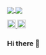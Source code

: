 

<p align="left">
    <a href="">
        <img align="center" src="https://github-readme-stats.vercel.app/api/top-langs/?username=tommy-sho&layout=compact&theme=dracula" />
    </a>
    <a href="https://github.com/tommy-sho/github-readme-stats">
    <img align="center" src="https://github-readme-stats.vercel.app/api?username=tommy-sho&theme=radical" />
    </a>
</p>

<p align="left">
  <a href="http://twitter.com/yutkat">
    <img height="20" src="https://img.shields.io/twitter/follow/tomiokasyogo?label=Twitter&logo=twitter&style=flat" />
  </a>
  <a href="https://github.com/tommy-sho">
    <img height="20" src="https://img.shields.io/github/followers/tommy-sho?label=follow&logo=github&style=flat" />
  </a>
</p>

### Hi there 👋
